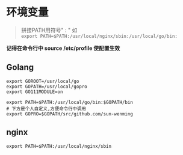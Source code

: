 # 环境变量
> 拼接PATH用符号" : "  如 <br>
`export PATH=$PATH:/usr/local/nginx/sbin:/usr/local/go/bin:` 

**记得在命令行中 source /etc/profile 使配置生效**

## Golang
```bazaar
export GOROOT=/usr/local/go
export GOPATH=/usr/local/gopro
export GO111MODULE=on

export PATH=$PATH:/usr/local/go/bin:$GOPATH/bin
# 下方是个人自定义,方便命令行中调用
export GOPRO=$GOPATH/src/github.com/sun-wenming
```

## nginx
```bazaar
export PATH=$PATH:/usr/local/nginx/sbin
```
